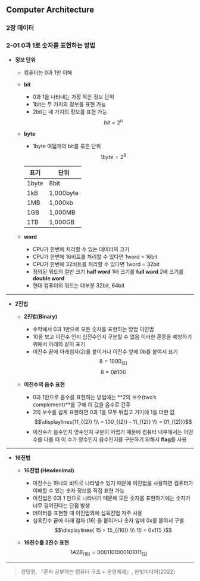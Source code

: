 ## Computer Architecture
  
### 2장 데이터  

### 2-01 0과 1로 숫자를 표현하는 방법
- **정보 단위**
  - 컴퓨터는 0과 1만 이해
  - **bit**  
    - 0과 1을 나타내는 가장 작은 정보 단위
    - 1bit는 두 가지의 정보를 표현 가능
    - 2bit는 네 가지의 정보를 표현 가능 
    $$bit = 2^n$$
  - **byte**
    - 1byte 여덟개의 bit를 묶은 단위 
    $$1 byte = 2^8$$

    |표기|단위|  
    |---|---|  
    |1byte|8bit|  
    |1kB|1,000byte|
    |1MB|1,000kb|
    |1GB|1,000MB|
    |1TB|1,000GB|  

  - **word**
    - CPU가 한번에 처리할 수 있는 데이터의 크기
    - CPU가 한번에 16비트를 처리할 수 있다면 1word = 16bit
    - CPU가 한번에 32비트를 처리할 수 있다면 1word = 32bit
    - 정의된 워드의 절반 크기 **half word**  1배 크기를 **full word** 2배 크기를 **double word**
    - 현대 컴퓨터의 워드는 대부분 32bit, 64bit   
***
- **2진법**  
  - **2진법(Binary)** 
     - 수학에서 0과 1만으로 모든 숫자를 표현하는 방법 이진법
     - 10을 보고 이진수 인지 십진수인지 구분할 수 없음 이러한 혼동을 예방하기 위해서 아래와 같이 표기
     - 이진수 끝에 아래첨자(2)를 붙이거나 이진수 앞에 0b를 붙여서 표기  
     $$8 = 1000_{(2)}$$  $$8 = 0b100$$

  -  **이진수의 음수 표현**
     - 0과 1만으로 음수를 표현하는 방법에는 **2의 보수(two’s complement)**를 구해 이 값을 음수로 간주
     - 2의 보수를 쉽게 표현하면 0과 1을 모두 뒤집고 거기에 1을 더한 값  
     $$\displaylines{11_{(2)} \\\ = 100_{(2)} - 11_{(2)} \\\ = 01_{(2)}}$$
     - 이진수가 음수인지 양수인지 구분이 어렵기 때문에 컴퓨터 내부에서는 어떤 수를 다룰 때 이 수가 양수인지 음수인지를 구분하기 위해서 **flag**를 사용 

*** 
- **16진법**
  - **16진법 (Hexdecimal)**
    - 이진수는 하나의 비트로 나타낼수 있기 때문에 이진법을 사용하면 컴퓨터가 이해할 수 있는 숫자 정보를 직접 표현 가능
    - 이진법은 0과 1 만으로 나타내기 때문에 모든 숫자를 표현하기에는 숫자가 너무 길어진다는 단점 발생
    - 데이터를 표현할 때 이진법외에 십육진법 자주 사용
    - 십육진수 끝에 아래 첨자 (16) 을 붙이거나 숫자 앞에 0x를 붙여서 구별
    $$\displaylines{ 15 = 15_{(16)} \\\ 15 = 0x115 }$$

   - **16진수를 2진수 표현**
    $$1A2B_{(16)} = 0001101000101011_{(2)} $$

*** 
> 강민철, 『혼자 공부하는 컴퓨터 구조 + 운영체제』, 한빛미디어(2022)  
